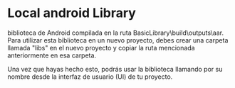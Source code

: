 # Local android Library
biblioteca de Android compilada en la ruta BasicLibrary\build\outputs\aar. Para utilizar esta biblioteca en un nuevo proyecto, debes crear una carpeta llamada "libs" en el nuevo proyecto y copiar la ruta mencionada anteriormente en esa carpeta.

Una vez que hayas hecho esto, podrás usar la biblioteca llamando por su nombre desde la interfaz de usuario (UI) de tu proyecto.
